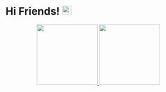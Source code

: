 # Hi Friends! <img src="https://raw.githubusercontent.com/MartinHeinz/MartinHeinz/master/wave.gif" width="25px">

<!--
**DanishMaula/DanishMaula** is a ✨ _special_ ✨ repository because its `README.md` (this file) appears on your GitHub profile.

Here are some ideas to get you started:

- 🔭 I’m currently working on ...
- 🌱 I’m currently learning ...
- 👯 I’m looking to collaborate on ...
- 🤔 I’m looking for help with ...
- 💬 Ask me about ...
- 📫 How to reach me: ...
- 😄 Pronouns: ...
- ⚡ Fun fact: ...
-->


<p align="center">
  <a href="https://github.com/DanishMaula" target="_blank">
    <img src="https://github-readme-stats.vercel.app/api?username=DanishMaula&show_icons=true&bg_color=FFFF&text_color=000&border_color=444" height="165">
  </a>

  <a href="https://github.com/DanishMaula" target="_blank">
    <img src="https://github-readme-stats.vercel.app/api/top-langs/?username=DanishMaula&layout=compact&bg_color=FFF&text_color=000&border_color=444"  height="165">
  </a>
  <br>
</p>
